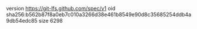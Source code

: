 version https://git-lfs.github.com/spec/v1
oid sha256:b562b87f8a0eb7c010a3266d38e461b8549e90d8c35685254ddb4a9db54edc85
size 6298
